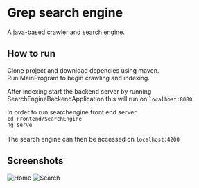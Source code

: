 # Grep search engine
A java-based crawler and search engine.

## How to run
Clone project and download depencies using maven.\
Run MainProgram to begin crawling and indexing.

After indexing start the backend server by running SearchEngineBackendApplication this will run on ```localhost:8080```

In order to run searchengine front end server\
```cd Frontend/SearchEngine```\
```ng serve```\
\
The search engine can then be accessed on ```localhost:4200```
## Screenshots
![Home](https://user-images.githubusercontent.com/75921148/169666531-dccc0ebf-6d9e-4a22-b787-9c8f01e760dd.png)
![Search](https://user-images.githubusercontent.com/75921148/169666534-82e7c67d-6e31-402d-bedc-dcde42a53123.png)

